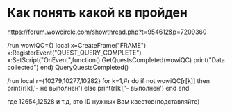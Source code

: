 # Как понять какой кв пройден

https://forum.wowcircle.com/showthread.php?t=954612&p=7209360

/run wowiQC={} local x=CreateFrame("FRAME") x:RegisterEvent("QUEST_QUERY_COMPLETE") x:SetScript("OnEvent",function() GetQuestsCompleted(wowiQC) print("Data collected") end) QueryQuestsCompleted()

/run local r={10279,10277,10282} for k=1,#r do if not wowiQC[r[k]] then print(r[k],'- не выполнен') else print(r[k],'- выполнен') end end

где 12654,12528 и т.д, это ID нужных Вам квестов(подставляйте) 
